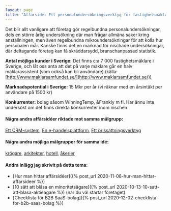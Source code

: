 ```yaml
---
layout: page
title: "Affärsidé: Ett personalundersökningsverktyg för fastighetsmäklare"
---
```

Det blir allt vanligare att företag gör regelbundna personalundersökningar, dels en större årlig undersökning där man frågar allmäna saker kring anställningen, men även regelbundna mikroundersökningar för att kolla hur personalen mår. Kanske finns det en marknad för nischade undersökningar, där deltagande företag kan få skräddarsydd, branschanpassad statistik.

**Antal möjliga kunder i Sverige:** Det finns c:a 7 000 fastighetsmäklare i Sverige, och låt oss anta att det på varje mäklare går en halv mäklarassistent (som också kan bli användare).(källa: [http://www.maklarsamfundet.se/](http://www.maklarsamfundet.se/))

**Marknadspotential i Sverige:** 15 Mkr per år (vi räknar med en årsintäkt per användare på 1500 kr)

**Konkurrenter:** bolag såsom WinningTemp, &Frankly m fl. Har ännu inte undersökt om det finns direkta konkurrenter inom nischen.

#### Några andra affärsidéer riktade mot samma målgrupp:
[Ett CRM-system](/affarsideer/ett-crm-system-for-fastighetsmaklare/), [En e-handelsplattform](/affarsideer/en-e-handelsplattform-for-fastighetsmaklare/), [Ett prissättningsverktyg](/affarsideer/ett-prissattningsverktyg-for-fastighetsmaklare/)


#### Några andra möjliga målgrupper för samma idé:
[krögare](/affarsideer/ett-personalundersokningsverktyg-for-krogare/), [arkitekter](/affarsideer/ett-personalundersokningsverktyg-for-arkitekter/), [hotell](/affarsideer/ett-personalundersokningsverktyg-for-hotell/), [åkerier](/affarsideer/ett-personalundersokningsverktyg-for-akerier/)

#### Andra inlägg jag skrivit på detta tema:
- [Hur man hittar affärsidéer]({% post_url 2020-11-08-hur-man-hittar-affarsideer %})
- [10 sätt att blåsa en minoritetsägare]({% post_url 2020-10-13-10-satt-att-blasa-aktieagare %}) (när du väl startar företaget)
- [Checklista för B2B SaaS-bolag]({% post_url 2020-12-02-checklista-for-b2b-saas-bolag %})

